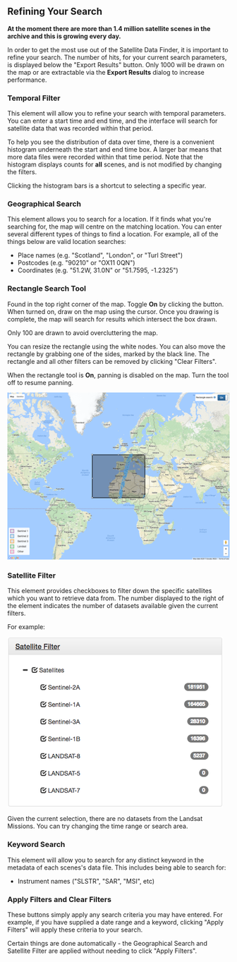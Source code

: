 Refining Your Search
--------------------

**At the moment there are more than 1.4 million satellite scenes in the archive 
and this is growing every day.**

In order to get the most use out of the Satellite Data Finder, it is important to 
refine your search. The number of hits, for your
current search parameters, is displayed below the "Export Results" button. 
Only 1000 will be drawn on the map or are extractable
via the **Export Results** dialog to increase performance.

### Temporal Filter

This element will allow you to refine your search with temporal parameters.
You can enter a start time and end time, and the interface will search for
satellite data that was recorded within that period. 

To help you see the distribution of data over time, there is a convenient
histogram underneath the start and end time box. A larger bar means that more
data files were recorded within that time period. Note that the histogram
displays counts for **all** scenes, and is not modified by changing the filters.

Clicking the histogram bars is a shortcut to selecting a specific year.

### Geographical Search

This element allows you to search for a location. If it finds what you're
searching for, the map will centre on the matching location. You can enter
several different types of things to find a location. For example, all of the
things below are valid location searches:

* Place names (e.g. "Scotland", "London", or "Turl Street")
* Postcodes (e.g. "90210" or "OX11 0QN")
* Coordinates (e.g. "51.2W, 31.0N" or "51.7595, -1.2325")

### Rectangle Search Tool

Found in the top right corner of the map. Toggle **On** by clicking the button. 
When turned on, draw on the map using the cursor. Once you drawing is complete, the map
will search for results which intersect the box drawn. 

Only 100 are drawn to avoid overcluttering the map.

You can resize the rectangle using the white nodes. You can also move
the rectangle by grabbing one of the sides, marked by the black line. The rectangle and all
other filters can be removed by clicking "Clear Filters".

When the rectangle tool is **On**, panning is disabled on the map. Turn the tool off to 
resume panning.

![alt text][RectangleTool Screenshot]

[RectangleTool Screenshot]: ./images/RectangleToolScreenshot.png "Rectangle Tool Example"


### Satellite Filter

This element provides checkboxes to filter down the specific satellites which you want to
retrieve data from. The number displayed to the right of the element indicates the number
of datasets available given the current filters.

For example:

![alt text][Tree Screenshot]

[Tree Screenshot]: ./images/TreeScreenshot.png "Hierarchy Tree Example"

Given the current selection, there are no datasets from the Landsat Missions. You can try
changing the time range or search area.

### Keyword Search

This element will allow you to search for any distinct keyword in the metadata
of each scenes's data file. This includes being able to search for:

* Instrument names ("SLSTR", "SAR", "MSI", etc)


### Apply Filters and Clear Filters

These buttons simply apply any search criteria you may have entered. For
example, if you have supplied a date range and a keyword, clicking "Apply
Filters" will apply these criteria to your search.

Certain things are done automatically - the Geographical Search and Satellite
Filter are applied without needing to click "Apply Filters".
